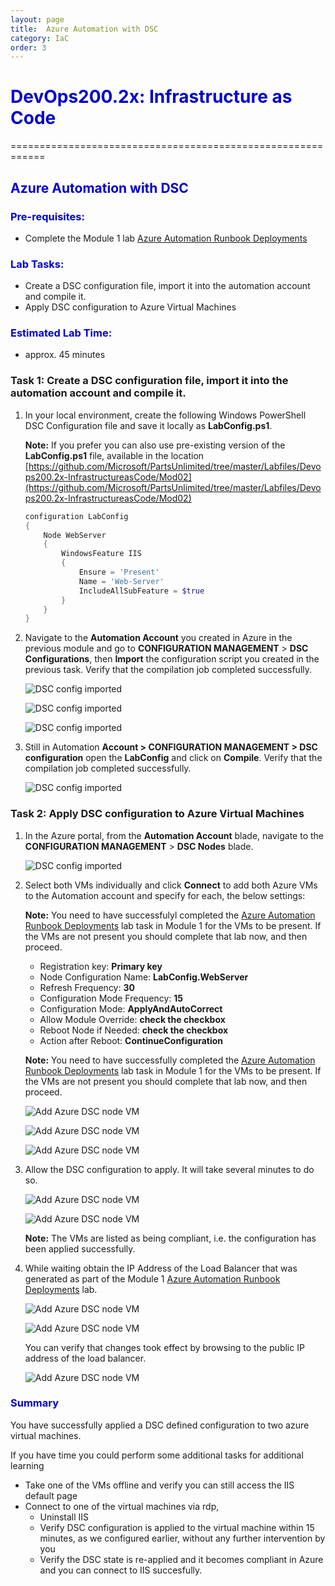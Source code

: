 ```yaml
---
layout: page
title:  Azure Automation with DSC
category: IaC
order: 3
---
```


<h1><span style="color: #0000CD;">DevOps200.2x: Infrastructure as Code</span></h1>
============================================================

<h2><span style="color: #0000CD;">Azure Automation with DSC </span></h2>


<h3><span style="color: #0000CD;"> Pre-requisites:</span></h3>

- Complete the Module 1 lab [Azure Automation Runbook Deployments](https://microsoft.github.io/PartsUnlimited/iac/200.2x-IaCM01AzureAuto.html)
 

<h3><span style="color: #0000CD;"> Lab Tasks:</span></h3> 


- Create a DSC configuration file, import it into the automation account and compile it. 
- Apply DSC configuration to Azure Virtual Machines
  
<h3><span style="color: #0000CD;">Estimated Lab Time:</span></h3>

- approx. 45 minutes
  
### Task 1: Create a DSC configuration file, import it into the automation account and compile it.

1. In your local environment, create the following Windows PowerShell DSC Configuration file and save it locally as **LabConfig.ps1**. 

    **Note:** If you prefer you can also use pre-existing version of the **LabConfig.ps1** file, available in the location [https://github.com/Microsoft/PartsUnlimited/tree/master/Labfiles/Devops200.2x-InfrastructureasCode/Mod02](https://github.com/Microsoft/PartsUnlimited/tree/master/Labfiles/Devops200.2x-InfrastructureasCode/Mod02)


    ```powershell
    configuration LabConfig 
    { 
        Node WebServer 
        { 
            WindowsFeature IIS 
            { 
                Ensure = 'Present' 
                Name = 'Web-Server' 
                IncludeAllSubFeature = $true 
            } 
        } 
    } 
    ```



2.	Navigate to the **Automation Account** you created in Azure in the previous module and go to **CONFIGURATION MANAGEMENT** > **DSC Configurations**, then **Import** the configuration script you created in the previous task. Verify that the compilation job completed successfully. 
 
 
    ![DSC config imported](..\assets\azureautodsc-jan2018\adddscconfigfile.png)
     
    ![DSC config imported](..\assets\azureautodsc-jan2018\importdscconfigfile.png)
     
    ![DSC config imported](..\assets\azureautodsc-jan2018\Labconfigimported.png)


3. Still in Automation **Account > CONFIGURATION MANAGEMENT > DSC configuration** open the **LabConfig** and click on **Compile**. Verify that the compilation job completed successfully.

    ![DSC config imported](..\assets\azureautodsc-jan2018\dsccompile.png)



  
### Task 2: Apply DSC configuration to Azure Virtual Machines

1.	In the Azure portal, from the **Automation Account** blade, navigate to the **CONFIGURATION MANAGEMENT** > **DSC Nodes** blade. 

    ![DSC config imported](..\assets\azureautodsc-jan2018\dscnodes.png)

2.	Select both VMs individually and click **Connect** to add both Azure VMs to the Automation account and specify for each, the below settings: 

    **Note:** You need to have successfulyl completed the [Azure Automation Runbook Deployments](https://microsoft.github.io/PartsUnlimited/iac/200.2x-IaCM01AzureAuto.html) lab task in Module 1 for the VMs to be present. If the VMs are not present you should complete that lab now, and then proceed.





    - Registration key: **Primary key** 
    - Node Configuration Name: **LabConfig.WebServer** 
    - Refresh Frequency: **30** 
    - Configuration Mode Frequency: **15** 
    - Configuration Mode: **ApplyAndAutoCorrect**
    - Allow Module Override: **check the checkbox** 
    - Reboot Node if Needed: **check the checkbox**
    - Action after Reboot: **ContinueConfiguration** 


    **Note:** You need to have successfully completed the [Azure Automation Runbook Deployments](https://microsoft.github.io/PartsUnlimited/iac/200.2x-IaCM01AzureAuto.html) lab task in Module 1 for the VMs to be present. If the VMs are not present you should complete that lab now, and then proceed.
    
    ![Add Azure DSC node VM](..\assets\azureautodsc-jan2018\addazurevm.png)
        
    ![Add Azure DSC node VM](..\assets\azureautodsc-jan2018\addazurevm1.png)
        
    ![Add Azure DSC node VM](..\assets\azureautodsc-jan2018\vmregistration.png)


3.	Allow the DSC configuration to apply. It will take several minutes to do so.

    ![Add Azure DSC node VM](..\assets\azureautodsc-jan2018\vmconnecting.png)


    ![Add Azure DSC node VM](..\assets\azureautodsc-jan2018\dscnodesadded.png)

    **Note:** The VMs are listed as being compliant, i.e. the configuration has been applied successfully.

4. While waiting obtain the IP Address of the Load Balancer that was generated as part of the Module 1 [Azure Automation Runbook Deployments](https://microsoft.github.io/PartsUnlimited/iac/200.2x-IaCM01AzureAuto.html) lab.

    ![Add Azure DSC node VM](..\assets\azureautodsc-jan2018\loadbalancer.png)


    ![Add Azure DSC node VM](..\assets\azureautodsc-jan2018\lbip.png)


    You can verify that changes took effect by browsing to the public IP address of the load balancer. 
 
    ![Add Azure DSC node VM](..\assets\azureautodsc-jan2018\lbconnectediis.png)


<h3><span style="color: #0000CD;"> Summary</span></h3>
You have successfully applied a DSC defined configuration to two azure virtual machines.

If you have time you could perform some additional tasks for additional learning
- Take one of the VMs offline and verify you can still access the IIS default page 
- Connect to one of the virtual machines via rdp, 
    - Uninstall IIS
    - Verify DSC configuration is applied to the virtual machine within 15 minutes, as we configured earlier, without any further intervention by you 
    - Verify the DSC state is re-applied and it becomes compliant in Azure and you can connect to IIS succesfully.



